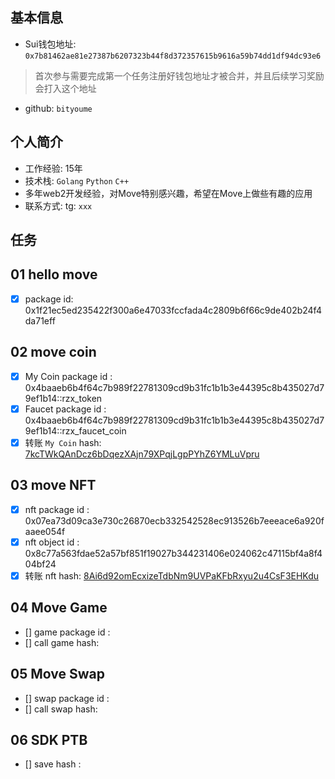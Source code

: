 ## 基本信息
- Sui钱包地址: `0x7b81462ae81e27387b6207323b44f8d372357615b9616a59b74dd1df94dc93e6`
> 首次参与需要完成第一个任务注册好钱包地址才被合并，并且后续学习奖励会打入这个地址
- github: `bityoume`

## 个人简介
- 工作经验: 15年
- 技术栈: `Golang` `Python` `C++`
- 多年web2开发经验，对Move特别感兴趣，希望在Move上做些有趣的应用
- 联系方式: tg: `xxx` 

## 任务

##   01 hello move  
- [x] package id: 0x1f21ec5ed235422f300a6e47033fccfada4c2809b6f66c9de402b24f4da71eff

##   02 move coin
- [x] My Coin package id :  0x4baaeb6b4f64c7b989f22781309cd9b31fc1b1b3e44395c8b435027d79ef1b14::rzx_token
- [x] Faucet package id :  0x4baaeb6b4f64c7b989f22781309cd9b31fc1b1b3e44395c8b435027d79ef1b14::rzx_faucet_coin
- [x] 转账 `My Coin` hash: [7kcTWkQAnDcz6bDqezXAjn79XPqjLgpPYhZ6YMLuVpru](https://suivision.xyz/txblock/7kcTWkQAnDcz6bDqezXAjn79XPqjLgpPYhZ6YMLuVpru?tab=Changes)

##   03 move NFT
- [x] nft package id : 0x07ea73d09ca3e730c26870ecb332542528ec913526b7eeeace6a920faaee054f 
- [x] nft object id : 0x8c77a563fdae52a57bf851f19027b344231406e024062c47115bf4a8f404bf24
- [x] 转账 nft  hash: [8Ai6d92omEcxizeTdbNm9UVPaKFbRxyu2u4CsF3EHKdu](https://suivision.xyz/txblock/8Ai6d92omEcxizeTdbNm9UVPaKFbRxyu2u4CsF3EHKdu?tab=Overview)

##   04 Move Game
- [] game package id :
- [] call game hash:

##   05 Move Swap
- [] swap package id :
- [] call swap hash:

##   06 SDK PTB
- [] save hash :
